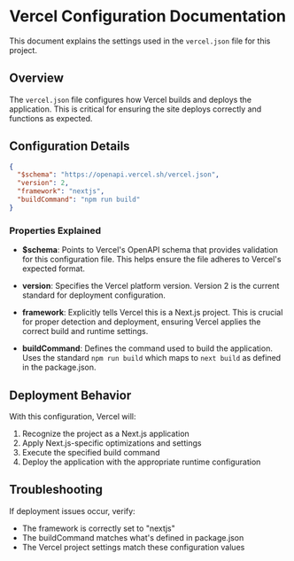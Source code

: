 # Vercel Configuration Documentation

This document explains the settings used in the `vercel.json` file for this project.

## Overview

The `vercel.json` file configures how Vercel builds and deploys the application. This is critical for ensuring the site deploys correctly and functions as expected.

## Configuration Details

```json
{
  "$schema": "https://openapi.vercel.sh/vercel.json",
  "version": 2,
  "framework": "nextjs",
  "buildCommand": "npm run build"
}
```

### Properties Explained

- **$schema**: Points to Vercel's OpenAPI schema that provides validation for this configuration file. This helps ensure the file adheres to Vercel's expected format.

- **version**: Specifies the Vercel platform version. Version 2 is the current standard for deployment configuration.

- **framework**: Explicitly tells Vercel this is a Next.js project. This is crucial for proper detection and deployment, ensuring Vercel applies the correct build and runtime settings.

- **buildCommand**: Defines the command used to build the application. Uses the standard `npm run build` which maps to `next build` as defined in the package.json.

## Deployment Behavior

With this configuration, Vercel will:

1. Recognize the project as a Next.js application
2. Apply Next.js-specific optimizations and settings
3. Execute the specified build command
4. Deploy the application with the appropriate runtime configuration

## Troubleshooting

If deployment issues occur, verify:

- The framework is correctly set to "nextjs"
- The buildCommand matches what's defined in package.json
- The Vercel project settings match these configuration values 